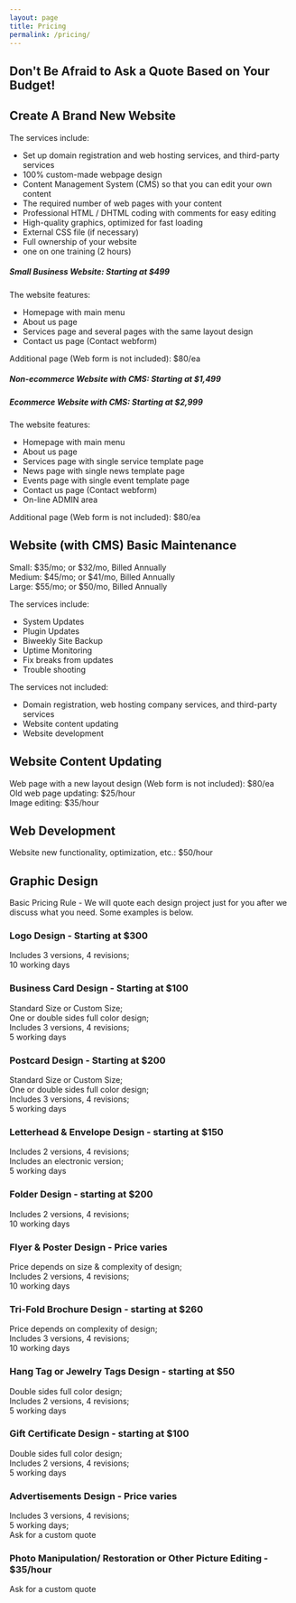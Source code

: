 ```yaml
---
layout: page
title: Pricing
permalink: /pricing/
---
```


<div class="gridlayoutthird">
    <h2>Don't Be Afraid to Ask a Quote Based on Your Budget!</h2>
</div>

<div class="gridlayoutsecond">
   <div class="container-fluid">
      <div class="row"> 
         <div class="col-md-6 col-lg-6" id="pagelayout12">
            <h2>Create A Brand New Website</h2>
            <p>The services include:</p>
            <ul>
            <li>Set up domain registration and web hosting services, and third-party services</li>
            <li>100% custom-made webpage design</li>
            <li>Content Management System (CMS) so that you can edit your own content</li>
            <li>The required number of web pages with your content</li>
            <li>Professional HTML / DHTML coding with comments for easy editing</li>
            <li>High-quality graphics, optimized for fast loading</li>
            <li>External CSS file (if necessary)</li>
            <li>Full ownership of your website</li>
            <li>one on one training (2 hours)</li>
            </ul>
            <h5>Small Business Website: Starting at $499</h5>
            <p>The website features:</p>
            <ul>
            <li>Homepage with main menu</li>
            <li>About us page</li>
            <li>Services page and several pages with the same layout design</li>
            <li>Contact us page (Contact webform)</li>
            </ul>
            <p>Additional page (Web form is not included): $80/ea</p>
            <h5>Non-ecommerce Website with CMS: Starting at $1,499</h5>
            <h5>Ecommerce Website with CMS: Starting at $2,999</h5>  
            <p>The website features:</p>
            <ul>
            <li>Homepage with main menu</li>
            <li>About us page</li>
            <li>Services page with single service template page</li>
            <li>News page with single news template page</li>
            <li>Events page with single event template page</li>
            <li>Contact us page (Contact webform)</li>
            <li>On-line ADMIN area</li>
            </ul>
            <p>Additional page (Web form is not included): $80/ea</p>
         </div>
         <div class="col-md-6 col-lg-6" id="pagelayout11">
                  <h2>Website (with CMS) Basic Maintenance</h2>
                  <p>Small: $35/mo; or $32/mo, Billed Annually<br />
                  Medium: $45/mo; or $41/mo, Billed Annually<br />
                  Large: $55/mo; or $50/mo, Billed Annually</p>
                  <p>The services include:</p>
                  <ul>
                  <li>System Updates</li>
                  <li>Plugin Updates</li>
                  <li>Biweekly Site Backup</li>
                  <li>Uptime Monitoring</li>
                  <li>Fix breaks from updates</li>
                  <li>Trouble shooting</li>
                  </ul>
                  <p>The services not included:</p>
                  <ul>
                  <li>Domain registration, web hosting company services, and third-party services</li>
                  <li>Website content updating</li>
                  <li>Website development</li>
                  </ul>
            <div class="row">
               <div class="col-md-12 col-lg-12" id="pagelayout12">
                  <h2>Website Content Updating</h2>
                  <p>Web page with a new layout design (Web form is not included): $80/ea<br />
                  Old web page updating: $25/hour<br />
                  Image editing: $35/hour</p>
               </div>
            </div>
            <h2>Web Development</h2>
            <p>Website new functionality, optimization, etc.: $50/hour</p>
         </div>       
      </div>
   </div>
</div>

<div class="gridlayoutthird">
    <h2>Graphic Design</h2>
    <p>Basic Pricing Rule - We will quote each design project just for you after we discuss what you need. Some examples is below.</p>
</div>

<div class="gridlayoutsecond">
   <div class="container-fluid">
      <div class="row"> 
         <div class="col-md-3 col-lg-3" id="pagelayout12">
            <h3>Logo Design - Starting at $300</h3>
            <p>Includes 3 versions, 4 revisions;<br /> 
               10 working days</p>
         </div>
         <div class="col-md-3 col-lg-3" id="pagelayout11">
            <h3>Business Card Design - Starting at $100</h3>
            <p>Standard Size or Custom Size;<br /> 
               One or double sides full color design;<br /> 
               Includes 3 versions, 4 revisions;<br /> 
               5 working days</p>
         </div>
         <div class="col-md-3 col-lg-3" id="pagelayout12">
            <h3>Postcard Design - Starting at $200</h3>
            <p>Standard Size or Custom Size;<br /> 
               One or double sides full color design;<br /> 
               Includes 3 versions, 4 revisions;<br /> 
               5 working days</p>
         </div>
         <div class="col-md-3 col-lg-3" id="pagelayout11">
            <h3>Letterhead & Envelope Design - starting at $150</h3>
            <p>Includes 2 versions, 4 revisions;<br /> 
               Includes an electronic version;<br /> 
               5 working days</p>
         </div>
      </div>
      <div class="row"> 
         <div class="col-md-3 col-lg-3" id="pagelayout11">
            <h3>Folder Design - starting at $200</h3>
            <p>Includes 2 versions, 4 revisions;<br /> 
               10 working days</p>
         </div>
         <div class="col-md-3 col-lg-3" id="pagelayout12">
            <h3>Flyer & Poster Design - Price varies</h3>
            <p>Price depends on size & complexity of design;<br /> 
               Includes 2 versions, 4 revisions;<br /> 
               10 working days</p>
         </div>
         <div class="col-md-3 col-lg-3" id="pagelayout11">
            <h3>Tri-Fold Brochure Design - starting at $260</h3>
            <p>Price depends on complexity of design;<br /> 
               Includes 3 versions, 4 revisions;<br /> 
               10 working days</p>
         </div>
         <div class="col-md-3 col-lg-3" id="pagelayout12">
            <h3>Hang Tag or Jewelry Tags Design - starting at $50</h3>
            <p>Double sides full color design;<br /> 
               Includes 2 versions, 4 revisions;<br /> 
               5 working days</p>
         </div>
      </div>
      <div class="row"> 
         <div class="col-md-3 col-lg-3" id="pagelayout12">
            <h3>Gift Certificate Design - starting at $100</h3>
            <p>Double sides full color design;<br /> 
               Includes 2 versions, 4 revisions;<br /> 
               5 working days</p>
         </div>
         <div class="col-md-3 col-lg-3" id="pagelayout11">
            <h3>Advertisements Design - Price varies</h3>
            <p>Includes 3 versions, 4 revisions;<br /> 
               5 working days;<br /> 
               Ask for a custom quote</p>
         </div>
         <div class="col-md-3 col-lg-3" id="pagelayout12">
            <h3>Photo Manipulation/ Restoration or Other Picture Editing - $35/hour</h3>
            <p>Ask for a custom quote</p>
         </div>       
      </div>
   </div>
</div>
